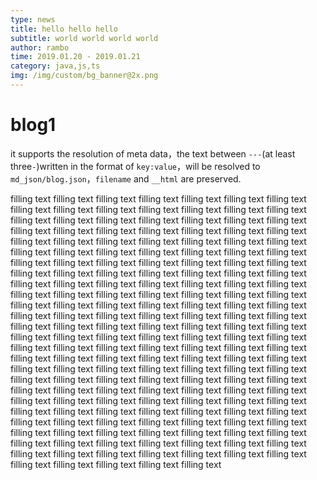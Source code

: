 ```yaml
---
type: news
title: hello hello hello
subtitle: world world world world
author: rambo
time: 2019.01.20 - 2019.01.21 
category: java,js,ts
img: /img/custom/bg_banner@2x.png
---
```


# blog1

it supports the resolution of meta data，the text between `---`(at least three`-`)written in the format of `key:value`，will be resolved to `md_json/blog.json`，`filename` and `__html` are preserved.

filling text filling text filling text filling text filling text filling text filling text filling text filling text filling text filling text filling text filling text filling text filling text filling text filling text filling text filling text filling text filling text filling text filling text filling text filling text filling text filling text filling text filling text filling text filling text filling text filling text filling text filling text filling text filling text filling text filling text filling text filling text filling text filling text filling text filling text filling text filling text filling text filling text filling text filling text filling text filling text filling text filling text filling text filling text filling text filling text filling text filling text filling text filling text filling text filling text filling text filling text filling text filling text filling text filling text filling text filling text filling text filling text filling text filling text filling text filling text filling text filling text filling text filling text filling text filling text filling text filling text filling text filling text filling text filling text filling text filling text filling text filling text filling text filling text filling text filling text filling text filling text filling text filling text filling text filling text filling text filling text filling text filling text filling text filling text filling text filling text filling text filling text filling text filling text filling text filling text filling text filling text filling text filling text filling text filling text filling text filling text filling text filling text filling text filling text filling text filling text filling text filling text filling text filling text filling text filling text filling text filling text filling text filling text filling text filling text filling text filling text filling text filling text filling text filling text filling text filling text filling text filling text filling text filling text filling text filling text filling text filling text filling text filling text filling text filling text filling text filling text filling text filling text filling text filling text filling text filling text filling text filling text filling text filling text filling text filling text filling text 
